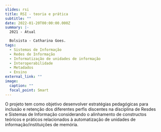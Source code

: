 ```yaml
---
slides: rsi
title: RSI - teoria e prática
subtitle: ""
date: 2022-01-20T00:00:00.000Z
summary: |-
  2021 - Atual

  Bolsista - Catharina Goes.
tags:
  - Sistemas de Informação
  - Redes de Informação
  - Informatização de unidades de informação
  - Interoperabilidade
  - Metadados
  - Ensino
external_link: ""
image:
  caption: ""
  focal_point: Smart
---
```


O projeto tem como objetivo desenvolver estratégias pedagógicas para inclusão e retenção dos diferentes perfis discentes na disciplina de Resdes e Sistemas de Informação considerando o alinhamento de constructos teóricos e práticos relacionados à automatização de unidades de informação/instituições de memória.
